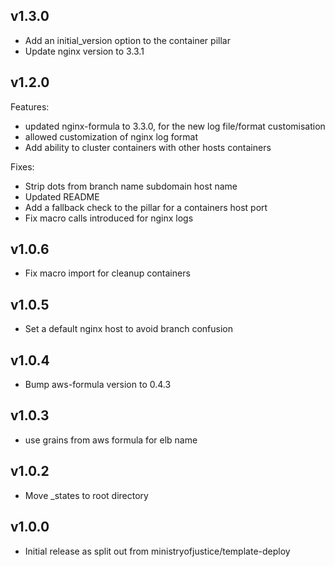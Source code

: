 ## v1.3.0

* Add an initial_version option to the container pillar
* Update nginx version to 3.3.1

## v1.2.0

Features:
* updated nginx-formula to 3.3.0, for the new log file/format customisation
* allowed customization of nginx log format
* Add ability to cluster containers with other hosts containers

Fixes:
* Strip dots from branch name subdomain host name
* Updated README
* Add a fallback check to the pillar for a containers host port
* Fix macro calls introduced for nginx logs

## v1.0.6

* Fix macro import for cleanup containers

## v1.0.5

* Set a default nginx host to avoid branch confusion

## v1.0.4

* Bump aws-formula version to 0.4.3

## v1.0.3

* use grains from aws formula for elb name

## v1.0.2

* Move _states to root directory

## v1.0.0

* Initial release as split out from ministryofjustice/template-deploy
